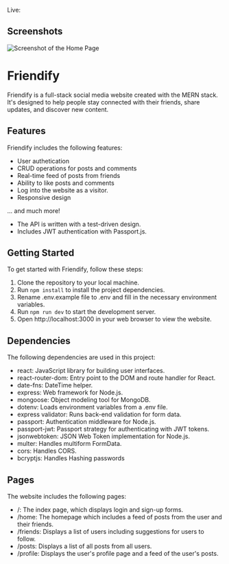 Live:

## Screenshots

![Screenshot of the Home Page](https://github.com/arthurseverino/Friendify/raw/main/src/images/Friendify-Screenshot.png)

# Friendify

Friendify is a full-stack social media website created with the MERN stack. It's designed to help people stay connected with their friends, share updates, and discover new content.

## Features

Friendify includes the following features:

- User authetication
- CRUD operations for posts and comments
- Real-time feed of posts from friends
- Ability to like posts and comments
- Log into the website as a visitor.
- Responsive design

... and much more!

- The API is written with a test-driven design.
- Includes JWT authentication with Passport.js.

## Getting Started

To get started with Friendify, follow these steps:

1. Clone the repository to your local machine.
2. Run `npm install` to install the project dependencies.
3. Rename .env.example file to .env and fill in the necessary environment variables.
4. Run `npm run dev` to start the development server.
5. Open http://localhost:3000 in your web browser to view the website.

## Dependencies

The following dependencies are used in this project:

- react: JavaScript library for building user interfaces.
- react-router-dom: Entry point to the DOM and route handler for React.
- date-fns: DateTime helper.
- express: Web framework for Node.js.
- mongoose: Object modeling tool for MongoDB.
- dotenv: Loads environment variables from a .env file.
- express validator: Runs back-end validation for form data.
- passport: Authentication middleware for Node.js.
- passport-jwt: Passport strategy for authenticating with JWT tokens.
- jsonwebtoken: JSON Web Token implementation for Node.js.
- multer: Handles multiform FormData.
- cors: Handles CORS.
- bcryptjs: Handles Hashing passwords

## Pages

The website includes the following pages:

- /: The index page, which displays login and sign-up forms.
- /home: The homepage which includes a feed of posts from the user and their friends.
- /friends: Displays a list of users including suggestions for users to follow.
- /posts: Displays a list of all posts from all users.
- /profile: Displays the user's profile page and a feed of the user's posts.


